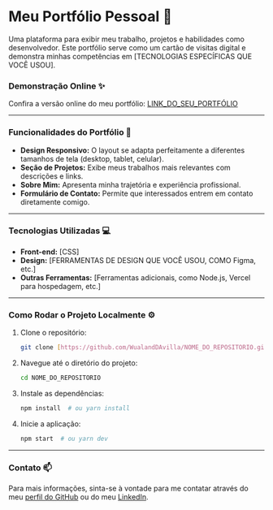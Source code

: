 # Meu Portfólio Pessoal 💼

Uma plataforma para exibir meu trabalho, projetos e habilidades como desenvolvedor. Este portfólio serve como um cartão de visitas digital e demonstra minhas competências em [TECNOLOGIAS ESPECÍFICAS QUE VOCÊ USOU].

### Demonstração Online ✨

Confira a versão online do meu portfólio: [LINK_DO_SEU_PORTFÓLIO](LINK_DO_SEU_PORTFÓLIO)

---

### Funcionalidades do Portfólio 🚀

* **Design Responsivo:** O layout se adapta perfeitamente a diferentes tamanhos de tela (desktop, tablet, celular).
* **Seção de Projetos:** Exibe meus trabalhos mais relevantes com descrições e links.
* **Sobre Mim:** Apresenta minha trajetória e experiência profissional.
* **Formulário de Contato:** Permite que interessados entrem em contato diretamente comigo.

---

### Tecnologias Utilizadas 💻

* **Front-end:** [CSS]
* **Design:** [FERRAMENTAS DE DESIGN QUE VOCÊ USOU, COMO Figma, etc.]
* **Outras Ferramentas:** [Ferramentas adicionais, como Node.js, Vercel para hospedagem, etc.]

---

### Como Rodar o Projeto Localmente ⚙️

1.  Clone o repositório:
    ```bash
    git clone [https://github.com/WualandDAvilla/NOME_DO_REPOSITORIO.git](https://github.com/WualandDAvilla/NOME_DO_REPOSITORIO.git)
    ```
2.  Navegue até o diretório do projeto:
    ```bash
    cd NOME_DO_REPOSITORIO
    ```
3.  Instale as dependências:
    ```bash
    npm install  # ou yarn install
    ```
4.  Inicie a aplicação:
    ```bash
    npm start  # ou yarn dev
    ```

---

### Contato 📫

Para mais informações, sinta-se à vontade para me contatar através do meu [perfil do GitHub](https://github.com/WualandDAvilla) ou do meu [LinkedIn](LINK_DO_SEU_LINKEDIN).
